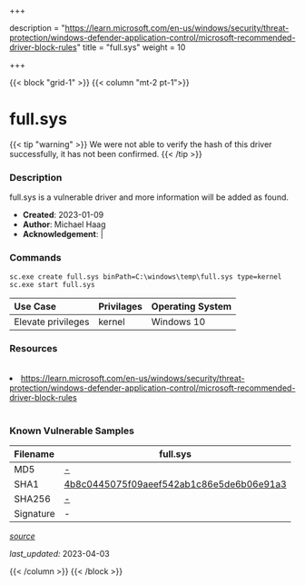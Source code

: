 +++

description = "https://learn.microsoft.com/en-us/windows/security/threat-protection/windows-defender-application-control/microsoft-recommended-driver-block-rules"
title = "full.sys"
weight = 10

+++


{{< block "grid-1" >}}
{{< column "mt-2 pt-1">}}


# full.sys 


{{< tip "warning" >}}
We were not able to verify the hash of this driver successfully, it has not been confirmed.
{{< /tip >}}


### Description

full.sys is a vulnerable driver and more information will be added as found.

- **Created**: 2023-01-09
- **Author**: Michael Haag
- **Acknowledgement**:  | [](https://twitter.com/)

### Commands

```
sc.exe create full.sys binPath=C:\windows\temp\full.sys type=kernel
sc.exe start full.sys
```

| Use Case | Privilages | Operating System | 
|:---- | ---- | ---- |
| Elevate privileges | kernel | Windows 10 |

### Resources
<br>
<li><a href=" https://learn.microsoft.com/en-us/windows/security/threat-protection/windows-defender-application-control/microsoft-recommended-driver-block-rules"> https://learn.microsoft.com/en-us/windows/security/threat-protection/windows-defender-application-control/microsoft-recommended-driver-block-rules</a></li>
<br>

### Known Vulnerable Samples

| Filename | full.sys |
|:---- | ---- | 
| MD5 | <a href="https://www.virustotal.com/gui/file/-">-</a> |
| SHA1 | <a href="https://www.virustotal.com/gui/file/4b8c0445075f09aeef542ab1c86e5de6b06e91a3">4b8c0445075f09aeef542ab1c86e5de6b06e91a3</a> |
| SHA256 | <a href="https://www.virustotal.com/gui/file/-">-</a> |
| Signature | -   |


[*source*](https://github.com/magicsword-io/LOLDrivers/tree/main/yaml/full.sys.yml)

*last_updated:* 2023-04-03








{{< /column >}}
{{< /block >}}
